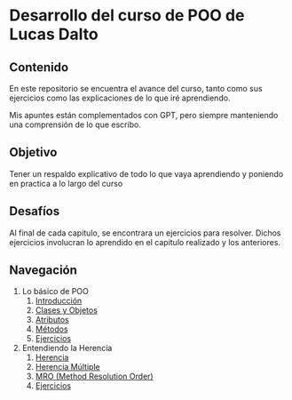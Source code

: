 # Desarrollo del curso de POO de Lucas Dalto

## Contenido

En este repositorio se encuentra el avance del curso, tanto como sus ejercicios como las explicaciones de lo que iré aprendiendo.

Mis apuntes están complementados con GPT, pero siempre manteniendo una comprensión de lo que escribo.

## Objetivo

Tener un respaldo explicativo de todo lo que vaya aprendiendo y poniendo en practica a lo largo del curso

## Desafíos

Al final de cada capitulo, se encontrara un ejercicios para resolver. Dichos ejercicios involucran lo aprendido en el capitulo realizado y los anteriores.

## Navegación

1. Lo básico de POO
   1. [Introducción](/1%20-%20Lo%20básico%20de%20POO/1%20-%20Introduccion/1%20-%20introduccion.md)
   2. [Clases y Objetos](/1%20-%20Lo%20básico%20de%20POO/2%20-%20Clases%20y%20objetos/2%20-%20Clases%20y%20objetos.md)
   3. [Atributos](/1%20-%20Lo%20básico%20de%20POO/3%20-%20Atributos/3%20-%20Atributos.md)
   4. [Métodos](/1%20-%20Lo%20básico%20de%20POO/4%20-%20Metodos/4%20-%20Metodos.md)
   5. [Ejercicios](/1%20-%20Lo%20básico%20de%20POO/5%20-%20Ejercicios%201/5%20-%20Ejercicios.md)
2. Entendiendo la Herencia
   1. [Herencia](/2%20-%20Entendiendo%20herencia/1%20-%20Herencia/1%20-%20Herencia.md)
   2. [Herencia Múltiple](/2%20-%20Entendiendo%20herencia/2%20-%20Herencia%20Múltiple/2%20-%20Herencia%20Multiple.md)
   3. [MRO (Method Resolution Order)](/2%20-%20Entendiendo%20herencia/3%20-%20MRO/3%20-%20MRO.md)
   4. [Ejercicios](/2%20-%20Entendiendo%20herencia/4%20-%20Ejercicios%20II/4%20-%20Ejercicios.md)